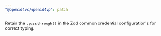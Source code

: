 ```yaml
---
"@openid4vc/openid4vp": patch
---
```


Retain the `.passthrough()` in the Zod common credential configuration's for correct typing.
